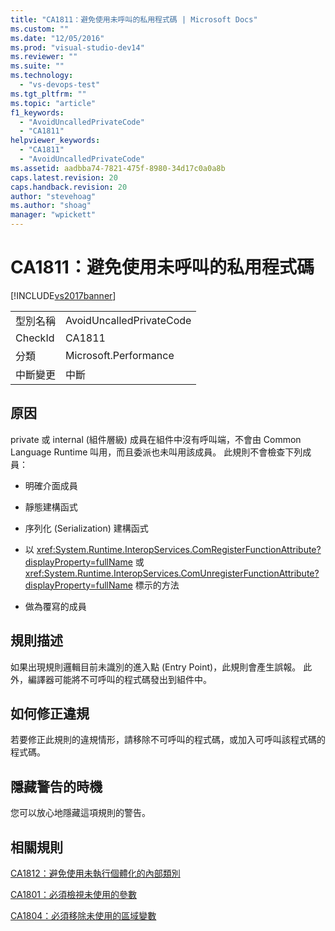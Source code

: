 ```yaml
---
title: "CA1811：避免使用未呼叫的私用程式碼 | Microsoft Docs"
ms.custom: ""
ms.date: "12/05/2016"
ms.prod: "visual-studio-dev14"
ms.reviewer: ""
ms.suite: ""
ms.technology: 
  - "vs-devops-test"
ms.tgt_pltfrm: ""
ms.topic: "article"
f1_keywords: 
  - "AvoidUncalledPrivateCode"
  - "CA1811"
helpviewer_keywords: 
  - "CA1811"
  - "AvoidUncalledPrivateCode"
ms.assetid: aadbba74-7821-475f-8980-34d17c0a0a8b
caps.latest.revision: 20
caps.handback.revision: 20
author: "stevehoag"
ms.author: "shoag"
manager: "wpickett"
---
```

# CA1811：避免使用未呼叫的私用程式碼
[!INCLUDE[vs2017banner](../code-quality/includes/vs2017banner.md)]

|||  
|-|-|  
|型別名稱|AvoidUncalledPrivateCode|  
|CheckId|CA1811|  
|分類|Microsoft.Performance|  
|中斷變更|中斷|  
  
## 原因  
 private 或 internal \(組件層級\) 成員在組件中沒有呼叫端，不會由 Common Language Runtime 叫用，而且委派也未叫用該成員。  此規則不會檢查下列成員：  
  
-   明確介面成員  
  
-   靜態建構函式  
  
-   序列化 \(Serialization\) 建構函式  
  
-   以 <xref:System.Runtime.InteropServices.ComRegisterFunctionAttribute?displayProperty=fullName> 或 <xref:System.Runtime.InteropServices.ComUnregisterFunctionAttribute?displayProperty=fullName> 標示的方法  
  
-   做為覆寫的成員  
  
## 規則描述  
 如果出現規則邏輯目前未識別的進入點 \(Entry Point\)，此規則會產生誤報。  此外，編譯器可能將不可呼叫的程式碼發出到組件中。  
  
## 如何修正違規  
 若要修正此規則的違規情形，請移除不可呼叫的程式碼，或加入可呼叫該程式碼的程式碼。  
  
## 隱藏警告的時機  
 您可以放心地隱藏這項規則的警告。  
  
## 相關規則  
 [CA1812：避免使用未執行個體化的內部類別](../Topic/CA1812:%20Avoid%20uninstantiated%20internal%20classes.md)  
  
 [CA1801：必須檢視未使用的參數](../Topic/CA1801:%20Review%20unused%20parameters.md)  
  
 [CA1804：必須移除未使用的區域變數](../code-quality/ca1804-remove-unused-locals.md)